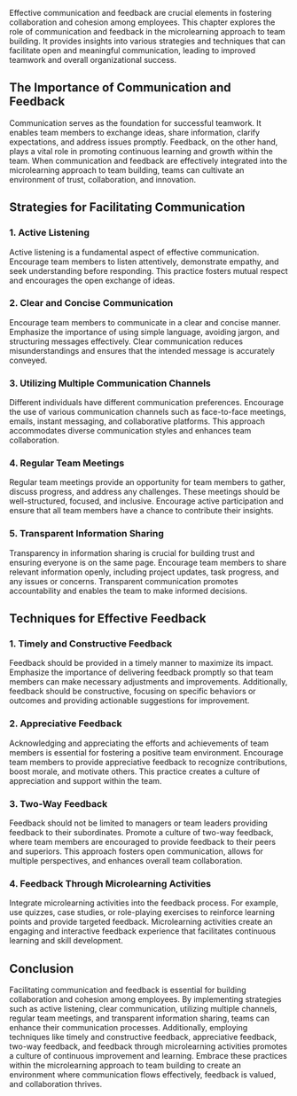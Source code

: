 
Effective communication and feedback are crucial elements in fostering collaboration and cohesion among employees. This chapter explores the role of communication and feedback in the microlearning approach to team building. It provides insights into various strategies and techniques that can facilitate open and meaningful communication, leading to improved teamwork and overall organizational success.

The Importance of Communication and Feedback
--------------------------------------------

Communication serves as the foundation for successful teamwork. It enables team members to exchange ideas, share information, clarify expectations, and address issues promptly. Feedback, on the other hand, plays a vital role in promoting continuous learning and growth within the team. When communication and feedback are effectively integrated into the microlearning approach to team building, teams can cultivate an environment of trust, collaboration, and innovation.

Strategies for Facilitating Communication
-----------------------------------------

### 1. Active Listening

Active listening is a fundamental aspect of effective communication. Encourage team members to listen attentively, demonstrate empathy, and seek understanding before responding. This practice fosters mutual respect and encourages the open exchange of ideas.

### 2. Clear and Concise Communication

Encourage team members to communicate in a clear and concise manner. Emphasize the importance of using simple language, avoiding jargon, and structuring messages effectively. Clear communication reduces misunderstandings and ensures that the intended message is accurately conveyed.

### 3. Utilizing Multiple Communication Channels

Different individuals have different communication preferences. Encourage the use of various communication channels such as face-to-face meetings, emails, instant messaging, and collaborative platforms. This approach accommodates diverse communication styles and enhances team collaboration.

### 4. Regular Team Meetings

Regular team meetings provide an opportunity for team members to gather, discuss progress, and address any challenges. These meetings should be well-structured, focused, and inclusive. Encourage active participation and ensure that all team members have a chance to contribute their insights.

### 5. Transparent Information Sharing

Transparency in information sharing is crucial for building trust and ensuring everyone is on the same page. Encourage team members to share relevant information openly, including project updates, task progress, and any issues or concerns. Transparent communication promotes accountability and enables the team to make informed decisions.

Techniques for Effective Feedback
---------------------------------

### 1. Timely and Constructive Feedback

Feedback should be provided in a timely manner to maximize its impact. Emphasize the importance of delivering feedback promptly so that team members can make necessary adjustments and improvements. Additionally, feedback should be constructive, focusing on specific behaviors or outcomes and providing actionable suggestions for improvement.

### 2. Appreciative Feedback

Acknowledging and appreciating the efforts and achievements of team members is essential for fostering a positive team environment. Encourage team members to provide appreciative feedback to recognize contributions, boost morale, and motivate others. This practice creates a culture of appreciation and support within the team.

### 3. Two-Way Feedback

Feedback should not be limited to managers or team leaders providing feedback to their subordinates. Promote a culture of two-way feedback, where team members are encouraged to provide feedback to their peers and superiors. This approach fosters open communication, allows for multiple perspectives, and enhances overall team collaboration.

### 4. Feedback Through Microlearning Activities

Integrate microlearning activities into the feedback process. For example, use quizzes, case studies, or role-playing exercises to reinforce learning points and provide targeted feedback. Microlearning activities create an engaging and interactive feedback experience that facilitates continuous learning and skill development.

Conclusion
----------

Facilitating communication and feedback is essential for building collaboration and cohesion among employees. By implementing strategies such as active listening, clear communication, utilizing multiple channels, regular team meetings, and transparent information sharing, teams can enhance their communication processes. Additionally, employing techniques like timely and constructive feedback, appreciative feedback, two-way feedback, and feedback through microlearning activities promotes a culture of continuous improvement and learning. Embrace these practices within the microlearning approach to team building to create an environment where communication flows effectively, feedback is valued, and collaboration thrives.
